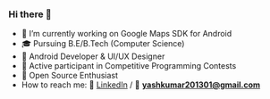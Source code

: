 ### Hi there 👋

- :round_pushpin: I’m currently working on Google Maps SDK for Android
- :mortar_board: Pursuing B.E/B.Tech (Computer Science) 
- :iphone: Android Developer & UI/UX Designer 
- :raising_hand: Active participant in Competitive Programming Contests
- :open_hands: Open Source Enthusiast
- How to reach me: 💼 [LinkedIn](https://www.linkedin.com/in/yash-kumar-b80954195) / :e-mail: **yashkumar201301@gmail.com**
